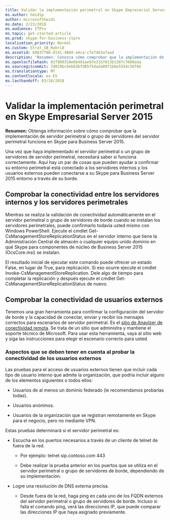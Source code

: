 ```yaml
---
title: Validar la implementación perimetral en Skype Empresarial Server 2015
ms.author: heidip
author: microsoftheidi
ms.date: 2/23/2018
ms.audience: ITPro
ms.topic: get-started-article
ms.prod: skype-for-business-itpro
localization_priority: Normal
ms.custom: Strat_SB_Hybrid
ms.assetid: 69837f86-d141-4884-a4ca-c7e7463afaad
description: 'Resumen: Conozca cómo comprobar que la implementación de servidor perimetral o grupo de servidores del servidor perimetral funciona en Skype para Business Server 2015.'
ms.openlocfilehash: 02f909310e6b491ae97e31b7013b1307c7688ada
ms.sourcegitcommit: 7d819bc9eb63bfd85f5dada09f1b8e5354c56f6b
ms.translationtype: MT
ms.contentlocale: es-ES
ms.lasthandoff: 03/28/2018
---
```

# <a name="validate-your-edge-deployment-in-skype-for-business-server-2015"></a>Validar la implementación perimetral en Skype Empresarial Server 2015
 
**Resumen:** Obtenga información sobre cómo comprobar que la implementación de servidor perimetral o grupo de servidores del servidor perimetral funciona en Skype para Business Server 2015.
  
Una vez que haya implementado el servidor perimetral o un grupo de servidores de servidor perimetral, necesitará saber si funciona correctamente. Aquí hay un par de cosas que pueden ayudar a confirmar su entorno perimetral está conectado a los servidores internos y los usuarios externos pueden conectarse a su Skype para Business Server 2015 entorno a través de su borde.
  
## <a name="verify-connectivity-between-your-internal-servers-and-your-edge-servers"></a>Comprobar la conectividad entre los servidores internos y los servidores perimetrales

Mientras se realiza la validación de conectividad automáticamente en el servidor perimetral o grupo de servidores de borde cuando se instalan los servidores perimetrales, puede confirmarlo todavía usted mismo con Windows PowerShell. Ejecute el cmdlet Get-CsManagementStoreReplicationStatus en el servidor interno que tiene la Administración Central de almacén o cualquier equipo unido dominio en qué Skype para componentes de núcleo de Business Server 2015 (OcsCore.msi) se instalan.
  
El resultado inicial de ejecutar este comando puede ofrecer un estado False, en lugar de True, para replicación. Si eso ocurre ejecute el cmdlet Invoke-CsManagementStoreReplication. Dele algo de tiempo para completar la replicación y después ejecute el cmdlet Get-CsManagementStoreReplicationStatus de nuevo.
  
## <a name="verify-connectivity-for-your-external-users"></a>Comprobar la conectividad de usuarios externos

Tenemos una gran herramienta para confirmar la configuración del servidor de borde y la capacidad de conectar, enviar y recibir los mensajes correctos para escenarios de servidor perimetral. Es el [sitio de Anaylzer de conectividad remota](https://testconnectivity.microsoft.com/). Se trata de un sitio que administra y mantiene el soporte técnico de Microsoft. Para usar esta herramienta, vaya al sitio web y siga las instrucciones para elegir el escenario correcto para usted.
  
### <a name="things-to-consider-when-testing-external-user-connectivity"></a>Aspectos que se deben tener en cuenta al probar la conectividad de los usuarios externos

Las pruebas para el acceso de usuarios externos tienen que incluir cada tipo de usuario interno que admite la organización, que podría incluir alguno de los elementos siguientes o todos ellos:
  
- Usuarios de al menos un dominio federado (le recomendamos probarlas todas).
    
- Usuarios anónimos.
    
- Usuarios de la organización que se registran remotamente en Skype para el negocio, pero no mediante VPN.
    
Estas pruebas determinará si el servidor perimetral es:
  
- Escucha en los puertos necesarios a través de un cliente de telnet de fuera de la red.
    
  - Por ejemplo: telnet sip.contoso.com 443
    
  - Debe realizar la prueba anterior en los puertos que se utiliza en el servidor perimetral o grupo de servidores de borde, dependiendo de su implementación.
    
- Logre una resolución de DNS externa precisa.
    
  - Desde fuera de la red, haga ping en cada uno de los FQDN externos del servidor perimetral o grupo de servidores de borde. Incluso si falla el comando ping, verá las direcciones IP, que puede comparar las direcciones IP que haya asignado previamente.
    

